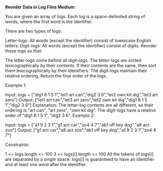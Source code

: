 **Reorder Data in Log Files
Medium**

You are given an array of logs. Each log is a space-delimited string of words, where the first word is the identifier.

There are two types of logs:

Letter-logs: All words (except the identifier) consist of lowercase English letters.
Digit-logs: All words (except the identifier) consist of digits.
Reorder these logs so that:

The letter-logs come before all digit-logs.
The letter-logs are sorted lexicographically by their contents. If their contents are the same, then sort them lexicographically by their identifiers.
The digit-logs maintain their relative ordering.
Return the final order of the logs.

Example 1:

Input: logs = ["dig1 8 1 5 1","let1 art can","dig2 3 6","let2 own kit dig","let3 art zero"]
Output: ["let1 art can","let3 art zero","let2 own kit dig","dig1 8 1 5 1","dig2 3 6"]
Explanation:
The letter-log contents are all different, so their ordering is "art can", "art zero", "own kit dig".
The digit-logs have a relative order of "dig1 8 1 5 1", "dig2 3 6".
Example 2:

Input: logs = ["a1 9 2 3 1","g1 act car","zo4 4 7","ab1 off key dog","a8 act zoo"]
Output: ["g1 act car","a8 act zoo","ab1 off key dog","a1 9 2 3 1","zo4 4 7"]

Constraints:

1 <= logs.length <= 100
3 <= logs[i].length <= 100
All the tokens of logs[i] are separated by a single space.
logs[i] is guaranteed to have an identifier and at least one word after the identifier.